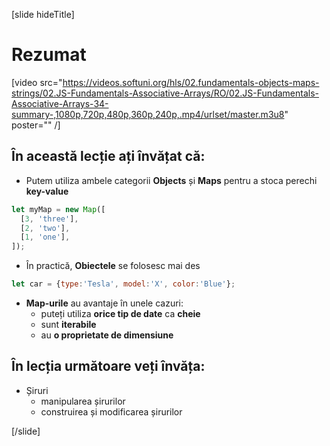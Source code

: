 [slide hideTitle]

# Rezumat

[video src="https://videos.softuni.org/hls/02.fundamentals-objects-maps-strings/02.JS-Fundamentals-Associative-Arrays/RO/02.JS-Fundamentals-Associative-Arrays-34-summary-,1080p,720p,480p,360p,240p,.mp4/urlset/master.m3u8" poster="" /]

## În această lecție ați învățat că:

- Putem utiliza ambele categorii **Objects** și **Maps** pentru a stoca perechi **key-value**
```js
let myMap = new Map([
  [3, 'three'],
  [2, 'two'],
  [1, 'one'],
]);
```
- În practică, **Obiectele** se folosesc mai des

```js
let car = {type:'Tesla', model:'X', color:'Blue'};
```
- **Map-urile** au avantaje în unele cazuri:
  - puteți utiliza **orice tip de date** ca **cheie**
  - sunt **iterabile**
  - au **o proprietate de dimensiune**

## În lecția următoare veți învăța:

- Șiruri
  - manipularea șirurilor
  - construirea și modificarea șirurilor

[/slide]
